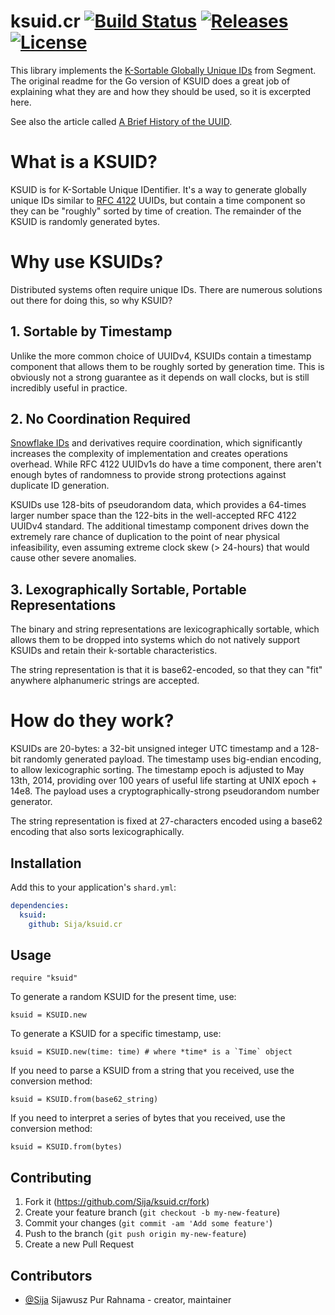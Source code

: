 # ksuid.cr [![Build Status](https://travis-ci.org/Sija/ksuid.cr.svg?branch=master)](https://travis-ci.org/Sija/ksuid.cr) [![Releases](https://img.shields.io/github/release/Sija/ksuid.cr.svg)](https://github.com/Sija/ksuid.cr/releases) [![License](https://img.shields.io/github/license/Sija/ksuid.cr.svg)](https://github.com/Sija/ksuid.cr/blob/master/LICENSE)

This library implements the [K-Sortable Globally Unique IDs](https://github.com/segmentio/ksuid) from Segment.
The original readme for the Go version of KSUID does a great job of explaining
what they are and how they should be used, so it is excerpted here.

See also the article called [A Brief History of the UUID](https://segment.com/blog/a-brief-history-of-the-uuid/).

# What is a KSUID?

KSUID is for K-Sortable Unique IDentifier. It's a way to generate globally
unique IDs similar to [RFC 4122](https://tools.ietf.org/html/rfc4122) UUIDs,
but contain a time component so they can be "roughly" sorted by time of
creation. The remainder of the KSUID is randomly generated bytes.

# Why use KSUIDs?

Distributed systems often require unique IDs. There are numerous solutions
out there for doing this, so why KSUID?

## 1. Sortable by Timestamp

Unlike the more common choice of UUIDv4, KSUIDs contain a timestamp component
that allows them to be roughly sorted by generation time. This is obviously not
a strong guarantee as it depends on wall clocks, but is still incredibly useful
in practice.

## 2. No Coordination Required

[Snowflake IDs](https://blog.twitter.com/2010/announcing-snowflake) and
derivatives require coordination, which significantly increases the complexity
of implementation and creates operations overhead. While RFC 4122 UUIDv1s do
have a time component, there aren't enough bytes of randomness to provide
strong protections against duplicate ID generation.

KSUIDs use 128-bits of pseudorandom data, which provides a 64-times larger
number space than the 122-bits in the well-accepted RFC 4122 UUIDv4 standard.
The additional timestamp component drives down the extremely rare chance of
duplication to the point of near physical infeasibility, even assuming extreme
clock skew (> 24-hours) that would cause other severe anomalies.

## 3. Lexographically Sortable, Portable Representations

The binary and string representations are lexicographically sortable, which
allows them to be dropped into systems which do not natively support KSUIDs
and retain their k-sortable characteristics.

The string representation is that it is base62-encoded, so that they can "fit"
anywhere alphanumeric strings are accepted.

# How do they work?

KSUIDs are 20-bytes: a 32-bit unsigned integer UTC timestamp and a 128-bit
randomly generated payload. The timestamp uses big-endian encoding, to allow
lexicographic sorting. The timestamp epoch is adjusted to May 13th, 2014,
providing over 100 years of useful life starting at UNIX epoch + 14e8. The
payload uses a cryptographically-strong pseudorandom number generator.

The string representation is fixed at 27-characters encoded using a base62
encoding that also sorts lexicographically.

## Installation

Add this to your application's `shard.yml`:

```yaml
dependencies:
  ksuid:
    github: Sija/ksuid.cr
```

## Usage

```crystal
require "ksuid"
```

To generate a random KSUID for the present time, use:

```crystal
ksuid = KSUID.new
```

To generate a KSUID for a specific timestamp, use:

```crystal
ksuid = KSUID.new(time: time) # where *time* is a `Time` object
```

If you need to parse a KSUID from a string that you received, use the
conversion method:

```crystal
ksuid = KSUID.from(base62_string)
```

If you need to interpret a series of bytes that you received, use the
conversion method:

```crystal
ksuid = KSUID.from(bytes)
```

## Contributing

1. Fork it (<https://github.com/Sija/ksuid.cr/fork>)
2. Create your feature branch (`git checkout -b my-new-feature`)
3. Commit your changes (`git commit -am 'Add some feature'`)
4. Push to the branch (`git push origin my-new-feature`)
5. Create a new Pull Request

## Contributors

- [@Sija](https://github.com/Sija) Sijawusz Pur Rahnama - creator, maintainer
